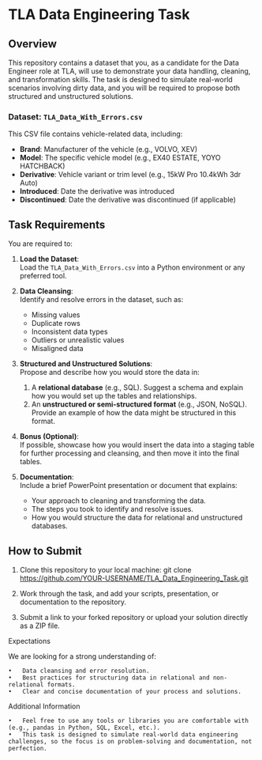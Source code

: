 # TLA Data Engineering Task

## Overview

This repository contains a dataset that you, as a candidate for the Data Engineer role at TLA, will use to demonstrate your data handling, cleaning, and transformation skills. The task is designed to simulate real-world scenarios involving dirty data, and you will be required to propose both structured and unstructured solutions.

### Dataset: `TLA_Data_With_Errors.csv`

This CSV file contains vehicle-related data, including:
- **Brand**: Manufacturer of the vehicle (e.g., VOLVO, XEV)
- **Model**: The specific vehicle model (e.g., EX40 ESTATE, YOYO HATCHBACK)
- **Derivative**: Vehicle variant or trim level (e.g., 15kW Pro 10.4kWh 3dr Auto)
- **Introduced**: Date the derivative was introduced
- **Discontinued**: Date the derivative was discontinued (if applicable)

## Task Requirements

You are required to:

1. **Load the Dataset**:  
   Load the `TLA_Data_With_Errors.csv` into a Python environment or any preferred tool.

2. **Data Cleansing**:  
   Identify and resolve errors in the dataset, such as:
   - Missing values
   - Duplicate rows
   - Inconsistent data types
   - Outliers or unrealistic values
   - Misaligned data

3. **Structured and Unstructured Solutions**:  
   Propose and describe how you would store the data in:
   1. A **relational database** (e.g., SQL). Suggest a schema and explain how you would set up the tables and relationships.
   2. An **unstructured or semi-structured format** (e.g., JSON, NoSQL). Provide an example of how the data might be structured in this format.

4. **Bonus (Optional)**:  
   If possible, showcase how you would insert the data into a staging table for further processing and cleansing, and then move it into the final tables.

5. **Documentation**:  
   Include a brief PowerPoint presentation or document that explains:
   - Your approach to cleaning and transforming the data.
   - The steps you took to identify and resolve issues.
   - How you would structure the data for relational and unstructured databases.

## How to Submit

1. Clone this repository to your local machine:
   git clone https://github.com/YOUR-USERNAME/TLA_Data_Engineering_Task.git

2. Work through the task, and add your scripts, presentation, or documentation to the repository.

3. Submit a link to your forked repository or upload your solution directly as a ZIP file.

Expectations

We are looking for a strong understanding of:

	•	Data cleansing and error resolution.
	•	Best practices for structuring data in relational and non-relational formats.
	•	Clear and concise documentation of your process and solutions.

Additional Information

	•	Feel free to use any tools or libraries you are comfortable with (e.g., pandas in Python, SQL, Excel, etc.).
	•	This task is designed to simulate real-world data engineering challenges, so the focus is on problem-solving and documentation, not perfection.
